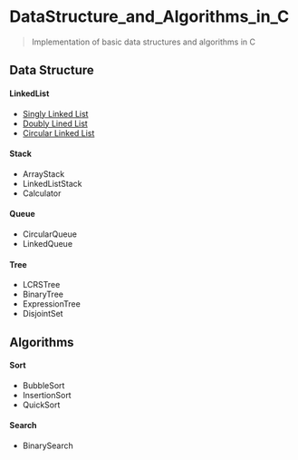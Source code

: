 # DataStructure_and_Algorithms_in_C
> Implementation of basic data structures and algorithms in C

## Data Structure
#### LinkedList
* [Singly Linked List](https://github.com/ChoiBoyoon/DataStructure_and_Algorithms_in_C/tree/main/SingleLinkedList)
* [Doubly Lined List](https://github.com/ChoiBoyoon/DataStructure_and_Algorithms_in_C/tree/main/DoublyLinkedList)
* [Circular Linked List](https://github.com/ChoiBoyoon/DataStructure_and_Algorithms_in_C/tree/main/CircularLinkedList)

#### Stack
* ArrayStack
* LinkedListStack
* Calculator

#### Queue
* CircularQueue
* LinkedQueue

#### Tree
* LCRSTree
* BinaryTree
* ExpressionTree
* DisjointSet

## Algorithms
#### Sort
* BubbleSort
* InsertionSort
* QuickSort

#### Search
* BinarySearch
